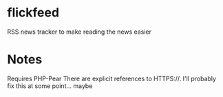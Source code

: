 # flickfeed
RSS news tracker to make reading the news easier

# Notes
Requires PHP-Pear
There are explicit references to HTTPS://. I'll probably fix this at some point... maybe